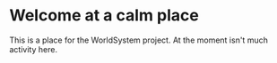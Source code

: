 # Welcome at a calm place
This is a place for the WorldSystem project.
At the moment isn't much activity here.
